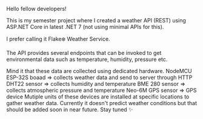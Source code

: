 Hello fellow developers!

This is my semester project where I created a weather API (REST) using ASP.NET Core in latest .NET 7 (not using minimal APIs for this).

I prefer calling it Flake❄️ Weather Service.

The API provides several endpoints that can be invoked to get environmental data such as temperature, humidity, pressure etc.

Mind it that these data are collected using dedicated hardware.
NodeMCU ESP-32S boaad => collects weather data and send to server through HTTP
DHT22 sensor => collects humidity and temperature
BME 280 sensor => collects atmospheric pressure and temperature
Neo-6M GPS sensor => GPS device
Mutiple units of these devices are installed at specific locations to gather weather data.
Currently it doesn't predict weather conditions but that should be added soon in near future.
Stay tuned ✨
